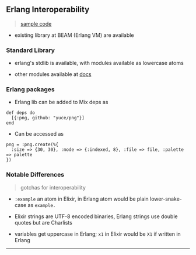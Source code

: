 
## Erlang Interoperability

> [sample code](p18_erlang_interoperability.exs)

* existing library at BEAM (Erlang VM) are available

### Standard Library

* erlang's stdlib is available, with modules available as lowercase atoms

* other modules available at [docs](http://erlang.org/doc/apps/stdlib/)


### Erlang packages

* Erlang lib can be added to Mix deps as

```
def deps do
  [{:png, github: "yuce/png"}]
end
```

* Can be accessed as

```
png = :png.create(%{
  :size => {30, 30}, :mode => {:indexed, 8}, :file => file, :palette => palette
})
```


### Notable Differences

> gotchas for interoperability

* `:example` an atom in Elixir, in Erlang atom would be plain lower-snake-case as `example.`

* Elixir strings are UTF-8 encoded binaries, Erlang strings use double quotes but are Charlists

* variables get uppercase in Erlang; `x1` in Elixir  would be `X1` if written in Erlang

---
